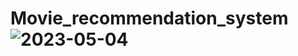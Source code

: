 # Movie_recommendation_system![2023-05-04](https://user-images.githubusercontent.com/98698663/236196494-f26c05e5-3d68-4031-859b-55e9f475da75.png)

